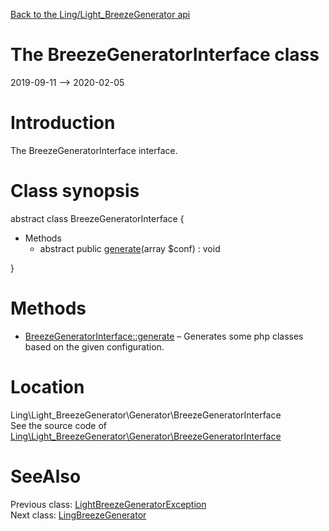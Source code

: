 [Back to the Ling/Light_BreezeGenerator api](https://github.com/lingtalfi/Light_BreezeGenerator/blob/master/doc/api/Ling/Light_BreezeGenerator.md)



The BreezeGeneratorInterface class
================
2019-09-11 --> 2020-02-05






Introduction
============

The BreezeGeneratorInterface interface.



Class synopsis
==============


abstract class <span class="pl-k">BreezeGeneratorInterface</span>  {

- Methods
    - abstract public [generate](https://github.com/lingtalfi/Light_BreezeGenerator/blob/master/doc/api/Ling/Light_BreezeGenerator/Generator/BreezeGeneratorInterface/generate.md)(array $conf) : void

}






Methods
==============

- [BreezeGeneratorInterface::generate](https://github.com/lingtalfi/Light_BreezeGenerator/blob/master/doc/api/Ling/Light_BreezeGenerator/Generator/BreezeGeneratorInterface/generate.md) &ndash; Generates some php classes based on the given configuration.





Location
=============
Ling\Light_BreezeGenerator\Generator\BreezeGeneratorInterface<br>
See the source code of [Ling\Light_BreezeGenerator\Generator\BreezeGeneratorInterface](https://github.com/lingtalfi/Light_BreezeGenerator/blob/master/Generator/BreezeGeneratorInterface.php)



SeeAlso
==============
Previous class: [LightBreezeGeneratorException](https://github.com/lingtalfi/Light_BreezeGenerator/blob/master/doc/api/Ling/Light_BreezeGenerator/Exception/LightBreezeGeneratorException.md)<br>Next class: [LingBreezeGenerator](https://github.com/lingtalfi/Light_BreezeGenerator/blob/master/doc/api/Ling/Light_BreezeGenerator/Generator/LingBreezeGenerator.md)<br>
